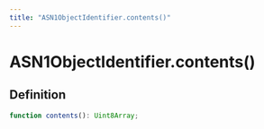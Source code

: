 ```yaml
---
title: "ASN1ObjectIdentifier.contents()"
---
```


# ASN1ObjectIdentifier.contents()

## Definition

```ts
function contents(): Uint8Array;
```
